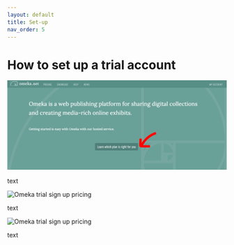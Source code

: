 ```yaml
---
layout: default
title: Set-up
nav_order: 5
---
```

# How to set up a trial account

<img src="images/Omeka-trial-signup-1.png" alt="Omeka trial sign up" width="800" height="auto">

text

<img src="images/Omeka-trial-signup-2.png" alt="Omeka trial sign up pricing" width="800" height="auto">

text

<img src="images/Omeka-trial-signup-2.png" alt="Omeka trial sign up pricing" width="800" height="auto">

text
